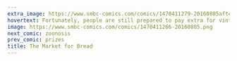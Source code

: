 ```yaml
---
extra_image: https://www.smbc-comics.com/comics/1470411279-20160805after.png
hovertext: Fortunately, people are still prepared to pay extra for vintage wine.
image: https://www.smbc-comics.com/comics/1470411266-20160805.png
next_comic: zoonosis
prev_comic: prizes
title: The Market for Bread
---
```


